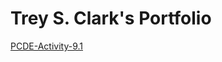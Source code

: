 # Trey S. Clark's Portfolio
<a href="https://yertclark.github.io/PCDE-Activity-9.1/">PCDE-Activity-9.1</a>
